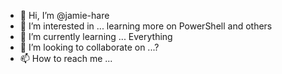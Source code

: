 - 👋 Hi, I’m @jamie-hare
- 👀 I’m interested in ... learning more on PowerShell and others
- 🌱 I’m currently learning ... Everything
- 💞️ I’m looking to collaborate on ...?
- 📫 How to reach me ...

<!---
jamie-hare/jamie-hare is a ✨ special ✨ repository because its `README.md` (this file) appears on your GitHub profile.
You can click the Preview link to take a look at your changes.
--->
